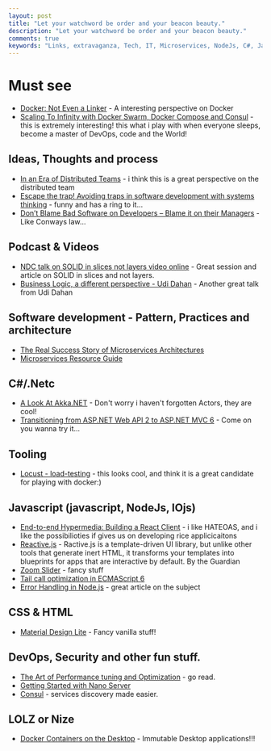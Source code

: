 ```yaml
---
layout: post
title: "Let your watchword be order and your beacon beauty."
description: "Let your watchword be order and your beacon beauty."
comments: true
keywords: "Links, extravaganza, Tech, IT, Microservices, NodeJs, C#, Javascript, Solution architecture"
---
```

# Must see
 * [Docker: Not Even a Linker](http://adamierymenko.com/docker-not-even-a-linker/) - A interesting perspective on Docker
 * [Scaling To Infinity with Docker Swarm, Docker Compose and Consul](http://www.javacodegeeks.com/2015/07/scaling-to-infinity-with-docker-swarm-docker-compose-and-consul-part-14-a-taste-of-what-is-to-come.html) - this is extremely interesting! this what i play with when everyone sleeps, become a master of DevOps, code and the World!

## Ideas, Thoughts and process
 * [In an Era of Distributed Teams](http://blog.goodstuff.im/some_process_thoughts) - i think this is a great perspective on the distributed team
 * [Escape the trap! Avoiding traps in software development with systems thinking](https://medium.com/@Smrimell/escape-the-trap-avoiding-traps-in-software-development-with-systems-thinking-cbc20af7c719) - funny and has a ring to it...
 * [Don’t Blame Bad Software on Developers – Blame it on their Managers](http://swreflections.blogspot.dk/2015/07/dont-blame-bad-software-on-developers.html) - Like Conways law...

## Podcast & Videos
 * [NDC talk on SOLID in slices not layers video online](https://lostechies.com/jimmybogard/2015/07/02/ndc-talk-on-solid-in-slices-not-layers-video-online/) - Great session and article on SOLID in slices and not layers.  
 * [Business Logic, a different perspective - Udi Dahan](https://vimeo.com/131757759) - Another great talk from Udi Dahan
 
## Software development - Pattern, Practices and architecture
 * [The Real Success Story of Microservices Architectures](http://www.javacodegeeks.com/2015/07/the-real-success-story-of-microservices-architectures.html)
 * [Microservices Resource Guide](http://martinfowler.com/microservices/) 

## C#/.Netc
 * [A Look At Akka.NET](http://www.codeproject.com/Articles/1007161/A-Look-saAt-Akka-NET) - Don't worry i haven't forgotten Actors, they are cool!
 * [Transitioning from ASP.NET Web API 2 to ASP.NET MVC 6](http://www.dotnetcurry.com/aspnet-mvc/1149/convert-aspnet-webapi2-aspnet5-mvc6) - Come on you wanna try it...

## Tooling 
 * [Locust - load-testing](http://locust.io/) - this looks cool, and think it is a great candidate for playing with docker:)

## Javascript (javascript, NodeJs, IOjs)
 * [End-to-end Hypermedia: Building a React Client](https://lostechies.com/jimmybogard/2015/07/01/end-to-end-hypermedia-building-a-react-client/) - i like HATEOAS, and i like the possibilioties if gives us on developing rice applicicaitons
 * [Reactive.js](http://www.ractivejs.org/) - Ractive.js is a template-driven UI library, but unlike other tools that generate inert HTML, it transforms your templates into blueprints for apps that are interactive by default. By the Guardian
 * [Zoom Slider](http://tympanus.net/codrops/2015/07/06/zoom-slider/) - fancy stuff
 * [Tail call optimization in ECMAScript 6](http://www.2ality.com/2015/06/tail-call-optimization.html) 
 * [Error Handling in Node.js](https://www.joyent.com/developers/node/design/errors) - great article on the subject

## CSS & HTML
 * [Material Design Lite](http://www.getmdl.io/index.html) - Fancy vanilla stuff! 

## DevOps, Security and other fun stuff. 
 * [The Art of Performance tuning and Optimization](http://blog.goyello.com/2015/07/06/the-art-of-performance-tuning-and-optimization/) - go read.
 * [Getting Started with Nano Server](https://msdn.microsoft.com/en-us/library/mt126167.aspx) 
 * [Consul](https://www.consul.io/) - services discovery made easier.

## LOLZ or Nize
 * [Docker Containers on the Desktop](https://blog.jessfraz.com/post/docker-containers-on-the-desktop/) - Immutable Desktop applications!!!
